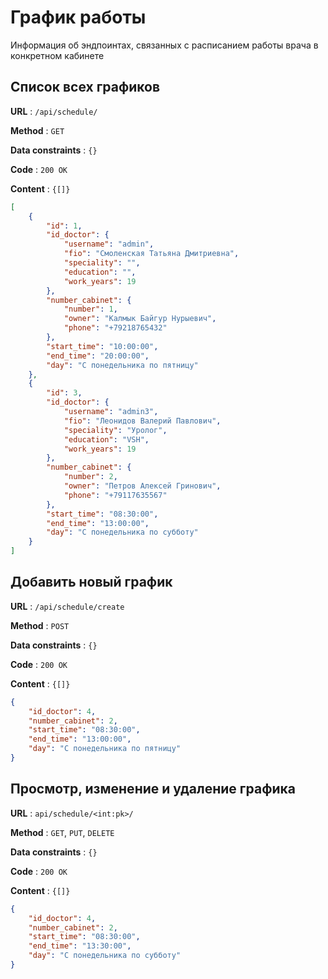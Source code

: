 # График работы

Информация об эндпоинтах, связанных с расписанием работы врача в конкретном кабинете

## Cписок всех графиков

**URL** : `/api/schedule/`

**Method** : `GET`

**Data constraints** : `{}`

**Code** : `200 OK`

**Content** : `{[]}`

```json
[
    {
        "id": 1,
        "id_doctor": {
            "username": "admin",
            "fio": "Смоленская Татьяна Дмитриевна",
            "speciality": "",
            "education": "",
            "work_years": 19
        },
        "number_cabinet": {
            "number": 1,
            "owner": "Калмык Байгур Нурыевич",
            "phone": "+79218765432"
        },
        "start_time": "10:00:00",
        "end_time": "20:00:00",
        "day": "С понедельника по пятницу"
    },
    {
        "id": 3,
        "id_doctor": {
            "username": "admin3",
            "fio": "Леонидов Валерий Павлович",
            "speciality": "Уролог",
            "education": "VSH",
            "work_years": 19
        },
        "number_cabinet": {
            "number": 2,
            "owner": "Петров Алексей Гринович",
            "phone": "+79117635567"
        },
        "start_time": "08:30:00",
        "end_time": "13:00:00",
        "day": "С понедельника по субботу"
    }
]
```
## Добавить новый график

**URL** : `/api/schedule/create`

**Method** : `POST`

**Data constraints** : `{}`

**Code** : `200 OK`

**Content** : `{[]}`

```json
{
    "id_doctor": 4,
    "number_cabinet": 2,
    "start_time": "08:30:00",
    "end_time": "13:00:00",
    "day": "С понедельника по пятницу"
}
```
## Просмотр, изменение и удаление графика

**URL** : `api/schedule/<int:pk>/`

**Method** : `GET`, `PUT`, `DELETE`

**Data constraints** : `{}`

**Code** : `200 OK`

**Content** : `{[]}`

```json
{
    "id_doctor": 4,
    "number_cabinet": 2,
    "start_time": "08:30:00",
    "end_time": "13:30:00",
    "day": "С понедельника по субботу"
}
```